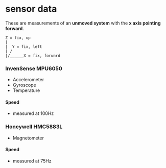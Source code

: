 sensor data
===========

These are measurements of an **unmoved system** with the **x axis pointing forward**.

    Z = fix, up
    |
    |  Y = fix, left
    | /
    |/______X = fix, forward

### InvenSense MPU6050 ###

- Accelerometer
- Gyroscope
- Temperature

#### Speed ####

- measured at 100Hz

### Honeywell HMC5883L ###

- Magnetometer

#### Speed ####

- measured at 75Hz
